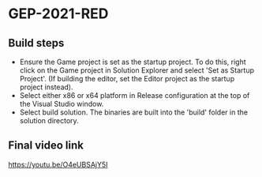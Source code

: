 # GEP-2021-RED

## Build steps
* Ensure the Game project is set as the startup project. To do this, right click on the Game project in Solution Explorer and select 'Set as Startup Project'. (If building the editor, set the Editor project as the startup project instead).
* Select either x86 or x64 platform in Release configuration at the top of the Visual Studio window.
* Select build solution. The binaries are built into the 'build' folder in the solution directory.

## Final video link
https://youtu.be/O4eUBSAjY5I
